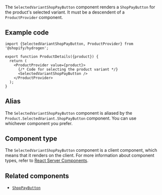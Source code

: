 <!-- This file is generated from the source code. Edit the files in /packages/hydrogen/src/components/SelectedVariantShopPayButton and run 'yarn generate-docs' at the root of this repo. -->

The `SelectedVariantShopPayButton` component renders a `ShopPayButton` for the product's selected variant.
It must be a descendent of a `ProductProvider` component.

## Example code

```tsx
import {SelectedVariantShopPayButton, ProductProvider} from '@shopify/hydrogen';

export function ProductDetails({product}) {
  return (
    <ProductProvider value={product}>
      {/* Code for selecting the product variant */}
      <SelectedVariantShopPayButton />
    </ProductProvider>
  );
}
```

## Alias

The `SelectedVariantShopPayButton` component is aliased by the `Product.SelectedVariant.ShopPayButton` component. You can use whichever component you prefer.

## Component type

The `SelectedVariantShopPayButton` component is a client component, which means that it renders on the client. For more information about component types, refer to [React Server Components](/custom-storefronts/hydrogen/framework/react-server-components).

## Related components

- [`ShopPayButton`](/api/hydrogen/components/primitive/shoppaybutton)
